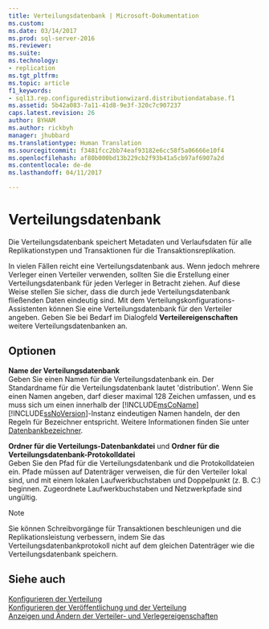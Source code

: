 ```yaml
---
title: Verteilungsdatenbank | Microsoft-Dokumentation
ms.custom: 
ms.date: 03/14/2017
ms.prod: sql-server-2016
ms.reviewer: 
ms.suite: 
ms.technology:
- replication
ms.tgt_pltfrm: 
ms.topic: article
f1_keywords:
- sql13.rep.configuredistributionwizard.distributiondatabase.f1
ms.assetid: 5b42a083-7a11-41d8-9e3f-320c7c907237
caps.latest.revision: 26
author: BYHAM
ms.author: rickbyh
manager: jhubbard
ms.translationtype: Human Translation
ms.sourcegitcommit: f3481fcc2bb74eaf93182e6cc58f5a06666e10f4
ms.openlocfilehash: af80b000bd13b229cb2f93b41a5cb97af6907a2d
ms.contentlocale: de-de
ms.lasthandoff: 04/11/2017

---
```

# <a name="distribution-database"></a>Verteilungsdatenbank
  Die Verteilungsdatenbank speichert Metadaten und Verlaufsdaten für alle Replikationstypen und Transaktionen für die Transaktionsreplikation.  
  
 In vielen Fällen reicht eine Verteilungsdatenbank aus. Wenn jedoch mehrere Verleger einen Verteiler verwenden, sollten Sie die Erstellung einer Verteilungsdatenbank für jeden Verleger in Betracht ziehen. Auf diese Weise stellen Sie sicher, dass die durch jede Verteilungsdatenbank fließenden Daten eindeutig sind. Mit dem Verteilungskonfigurations-Assistenten können Sie eine Verteilungsdatenbank für den Verteiler angeben. Geben Sie bei Bedarf im Dialogfeld **Verteilereigenschaften** weitere Verteilungsdatenbanken an.  
  
## <a name="options"></a>Optionen  
 **Name der Verteilungsdatenbank**  
 Geben Sie einen Namen für die Verteilungsdatenbank ein. Der Standardname für die Verteilungsdatenbank lautet 'distribution'. Wenn Sie einen Namen angeben, darf dieser maximal 128 Zeichen umfassen, und es muss sich um einen innerhalb der [!INCLUDE[msCoName](../../includes/msconame-md.md)] [!INCLUDE[ssNoVersion](../../includes/ssnoversion-md.md)]-Instanz eindeutigen Namen handeln, der den Regeln für Bezeichner entspricht. Weitere Informationen finden Sie unter [Datenbankbezeichner](../../relational-databases/databases/database-identifiers.md).  
  
 **Ordner für die Verteilungs-Datenbankdatei** und **Ordner für die Verteilungsdatenbank-Protokolldatei**  
 Geben Sie den Pfad für die Verteilungsdatenbank und die Protokolldateien ein. Pfade müssen auf Datenträger verweisen, die für den Verteiler lokal sind, und mit einem lokalen Laufwerkbuchstaben und Doppelpunkt (z. B. C:) beginnen. Zugeordnete Laufwerkbuchstaben und Netzwerkpfade sind ungültig.  
  
> [!NOTE]  
>  Sie können Schreibvorgänge für Transaktionen beschleunigen und die Replikationsleistung verbessern, indem Sie das Verteilungsdatenbankprotokoll nicht auf dem gleichen Datenträger wie die Verteilungsdatenbank speichern.  
  
## <a name="see-also"></a>Siehe auch  
 [Konfigurieren der Verteilung](../../relational-databases/replication/configure-distribution.md)   
 [Konfigurieren der Veröffentlichung und der Verteilung](../../relational-databases/replication/configure-publishing-and-distribution.md)   
 [Anzeigen und Ändern der Verteiler- und Verlegereigenschaften](../../relational-databases/replication/view-and-modify-distributor-and-publisher-properties.md)  
  
  
